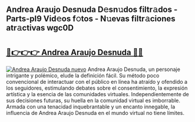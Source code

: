 ## Andrea Araujo Desnuda D𝚎sn𝚞dos filtr𝚊dos - Parts-pI9 Vid𝚎os f𝚘tos - N𝚞evas filtr𝚊ciones atr𝚊ctivas wgc0D

# <h2><a href="http://mbb92j.tromn.icu/?c=Andrea+Araujo+Desnuda">🔗👉👉👉 Andrea Araujo Desnuda 🔗🔗</a></h2>

[![Andrea Araujo Desnuda nuevo](https://i.imgur.com/pEAQMta.gif)](http://mbb92j.tromn.icu/?c=Andrea+Araujo+Desnuda)
Andrea Araujo Desnuda, un personaje intrigante y polémico, elude la definición fácil. Su método poco convencional de interactuar con el público en línea ha atraído y ofendido a los seguidores, estimulando debates sobre el consentimiento, la expresión artística y la esencia de las comunidades virtuales. Independientemente de sus decisiones futuras, su huella en la comunidad virtual es imborrable. Armada con una tenacidad inquebrantable y un encanto innegable, la influencia de Andrea Araujo Desnuda en el mundo virtual no tiene límites.
